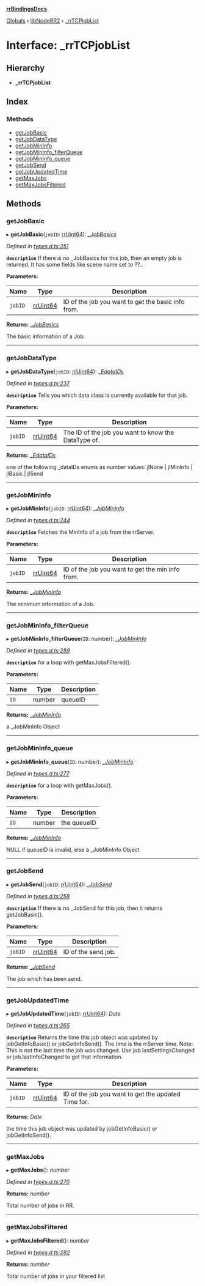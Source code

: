 **[rrBindingsDocs](../README.md)**

[Globals](../README.md) › [libNodeRR2](../modules/libnoderr2.md) › [_rrTCPjobList](libnoderr2._rrtcpjoblist.md)

# Interface: _rrTCPjobList

## Hierarchy

* **_rrTCPjobList**

## Index

### Methods

* [getJobBasic](libnoderr2._rrtcpjoblist.md#getjobbasic)
* [getJobDataType](libnoderr2._rrtcpjoblist.md#getjobdatatype)
* [getJobMinInfo](libnoderr2._rrtcpjoblist.md#getjobmininfo)
* [getJobMinInfo_filterQueue](libnoderr2._rrtcpjoblist.md#getjobmininfo_filterqueue)
* [getJobMinInfo_queue](libnoderr2._rrtcpjoblist.md#getjobmininfo_queue)
* [getJobSend](libnoderr2._rrtcpjoblist.md#getjobsend)
* [getJobUpdatedTime](libnoderr2._rrtcpjoblist.md#getjobupdatedtime)
* [getMaxJobs](libnoderr2._rrtcpjoblist.md#getmaxjobs)
* [getMaxJobsFiltered](libnoderr2._rrtcpjoblist.md#getmaxjobsfiltered)

## Methods

###  getJobBasic

▸ **getJobBasic**(`jobID`: [rrUint64](utils.rruint64.md)): *[_JobBasics](job._jobbasics.md)*

*Defined in [types.d.ts:251](https://github.com/Novalis15/rrBindings/blob/33d8d78/nodeJS/lx64/v6/types.d.ts#L251)*

**`description`** If there is no _JobBasics for this job, then an empty job is returned. It has some fields like scene name set to ??..

**Parameters:**

Name | Type | Description |
------ | ------ | ------ |
`jobID` | [rrUint64](utils.rruint64.md) | ID of the job you want to get the basic info from. |

**Returns:** *[_JobBasics](job._jobbasics.md)*

The basic information of a Job.

___

###  getJobDataType

▸ **getJobDataType**(`jobID`: [rrUint64](utils.rruint64.md)): *[_EdataIDs](libnoderr2._edataids.md)*

*Defined in [types.d.ts:237](https://github.com/Novalis15/rrBindings/blob/33d8d78/nodeJS/lx64/v6/types.d.ts#L237)*

**`description`** Tells you which data class is currently available for that job.

**Parameters:**

Name | Type | Description |
------ | ------ | ------ |
`jobID` | [rrUint64](utils.rruint64.md) | The ID of the job you want to know the DataType of. |

**Returns:** *[_EdataIDs](libnoderr2._edataids.md)*

one of the following _dataIDs enums as number values: jlNone  |   jlMinInfo   |   jlBasic   |   jlSend

___

###  getJobMinInfo

▸ **getJobMinInfo**(`jobID`: [rrUint64](utils.rruint64.md)): *[_JobMinInfo](job._jobmininfo.md)*

*Defined in [types.d.ts:244](https://github.com/Novalis15/rrBindings/blob/33d8d78/nodeJS/lx64/v6/types.d.ts#L244)*

**`description`** Fetches the MinInfo of a job from the rrServer.

**Parameters:**

Name | Type | Description |
------ | ------ | ------ |
`jobID` | [rrUint64](utils.rruint64.md) | ID of the job you want to get the min info from. |

**Returns:** *[_JobMinInfo](job._jobmininfo.md)*

The minimum information of a Job.

___

###  getJobMinInfo_filterQueue

▸ **getJobMinInfo_filterQueue**(`ID`: number): *[_JobMinInfo](job._jobmininfo.md)*

*Defined in [types.d.ts:289](https://github.com/Novalis15/rrBindings/blob/33d8d78/nodeJS/lx64/v6/types.d.ts#L289)*

**`description`** for a loop with getMaxJobsFiltered().

**Parameters:**

Name | Type | Description |
------ | ------ | ------ |
`ID` | number | queueID |

**Returns:** *[_JobMinInfo](job._jobmininfo.md)*

a _JobMinInfo Object

___

###  getJobMinInfo_queue

▸ **getJobMinInfo_queue**(`ID`: number): *[_JobMinInfo](job._jobmininfo.md)*

*Defined in [types.d.ts:277](https://github.com/Novalis15/rrBindings/blob/33d8d78/nodeJS/lx64/v6/types.d.ts#L277)*

**`description`** for a loop with getMaxJobs().

**Parameters:**

Name | Type | Description |
------ | ------ | ------ |
`ID` | number | the queueID |

**Returns:** *[_JobMinInfo](job._jobmininfo.md)*

NULL if queueID is invalid, else a _JobMinInfo Object

___

###  getJobSend

▸ **getJobSend**(`jobID`: [rrUint64](utils.rruint64.md)): *[_JobSend](job._jobsend.md)*

*Defined in [types.d.ts:258](https://github.com/Novalis15/rrBindings/blob/33d8d78/nodeJS/lx64/v6/types.d.ts#L258)*

**`description`** If there is no _JobSend for this job, then it returns getJobBasic().

**Parameters:**

Name | Type | Description |
------ | ------ | ------ |
`jobID` | [rrUint64](utils.rruint64.md) | ID of the send job. |

**Returns:** *[_JobSend](job._jobsend.md)*

The job which has been send.

___

###  getJobUpdatedTime

▸ **getJobUpdatedTime**(`jobID`: [rrUint64](utils.rruint64.md)): *Date*

*Defined in [types.d.ts:265](https://github.com/Novalis15/rrBindings/blob/33d8d78/nodeJS/lx64/v6/types.d.ts#L265)*

**`description`** Returns the time this job object was updated by jobGetInfoBasic() or jobGetInfoSend(). The time is the rrServer time. Note: This is not the last time the job was changed. Use job.lastSettingsChanged or job.lastInfoChanged to get that information.

**Parameters:**

Name | Type | Description |
------ | ------ | ------ |
`jobID` | [rrUint64](utils.rruint64.md) | ID of the job you want to get the updated Time for. |

**Returns:** *Date*

the time this job object was updated by jobGetInfoBasic() or jobGetInfoSend().

___

###  getMaxJobs

▸ **getMaxJobs**(): *number*

*Defined in [types.d.ts:270](https://github.com/Novalis15/rrBindings/blob/33d8d78/nodeJS/lx64/v6/types.d.ts#L270)*

**Returns:** *number*

Total number of jobs in RR.

___

###  getMaxJobsFiltered

▸ **getMaxJobsFiltered**(): *number*

*Defined in [types.d.ts:282](https://github.com/Novalis15/rrBindings/blob/33d8d78/nodeJS/lx64/v6/types.d.ts#L282)*

**Returns:** *number*

Total number of jobs in your filtered list
